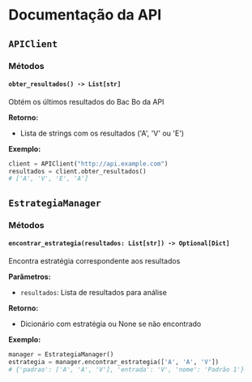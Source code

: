 # Documentação da API

## `APIClient`

### Métodos

#### `obter_resultados() -> List[str]`
Obtém os últimos resultados do Bac Bo da API

**Retorno:**
- Lista de strings com os resultados ('A', 'V' ou 'E')

**Exemplo:**
```python
client = APIClient("http://api.example.com")
resultados = client.obter_resultados()
# ['A', 'V', 'E', 'A']
```

## `EstrategiaManager`

### Métodos

#### `encontrar_estrategia(resultados: List[str]) -> Optional[Dict]`
Encontra estratégia correspondente aos resultados

**Parâmetros:**
- `resultados`: Lista de resultados para análise

**Retorno:**
- Dicionário com estratégia ou None se não encontrado

**Exemplo:**
```python
manager = EstrategiaManager()
estrategia = manager.encontrar_estrategia(['A', 'A', 'V'])
# {'padrao': ['A', 'A', 'V'], 'entrada': 'V', 'nome': 'Padrão 1'}